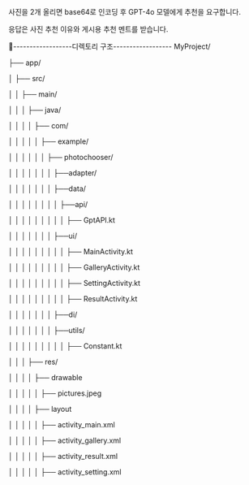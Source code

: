 사진을 2개 올리면 base64로 인코딩 후 GPT-4o 모델에게 추천을 요구합니다. 

응답은 사진 추천 이유와 게시용 추천 멘트를 받습니다.

------------------디렉토리 구조------------------
MyProject/

├── app/

│   ├── src/

│   │   ├── main/

│   │   │   ├── java/

│   │   │   │   ├── com/

│   │   │   │   │   ├── example/

│   │   │   │   │   │   ├── photochooser/

│   │   │   │   │   │   │   ├──adapter/

│   │   │   │   │   │   │   ├──data/

│   │   │   │   │   │   │   │   ├──api/

│   │   │   │   │   │   │   │   │   ├── GptAPI.kt

│   │   │   │   │   │   │   ├──ui/

│   │   │   │   │   │   │   │   │   ├── MainActivity.kt

│   │   │   │   │   │   │   │   │   ├── GalleryActivity.kt

│   │   │   │   │   │   │   │   │   ├── SettingActivity.kt

│   │   │   │   │   │   │   │   │   ├── ResultActivity.kt

│   │   │   │   │   │   │   ├──di/

│   │   │   │   │   │   │   ├──utils/

│   │   │   │   │   │   │   │   │   ├── Constant.kt

│   │   │   ├── res/

│   │   │   │   ├── drawable

│   │   │   │   │   ├── pictures.jpeg

│   │   │   │   ├── layout

│   │   │   │   │   ├── activity_main.xml

│   │   │   │   │   ├── activity_gallery.xml

│   │   │   │   │   ├── activity_result.xml

│   │   │   │   │   ├── activity_setting.xml
